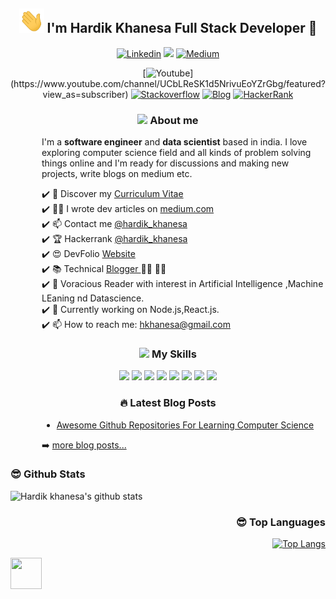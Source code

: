 <h2 align='center'><img src="https://github.com/Hardikkhanesa/Hardikkhanesa/blob/master/assets/wave.gif" width="40px"> I'm Hardik Khanesa Full Stack Developer 🐍</h2>

<div align='center'>

[![Linkedin](https://img.shields.io/badge/linkedin-%230077B5.svg?&style=for-the-badge&logo=linkedin&logoColor=white)](https://www.linkedin.com/in/hardik-khanesa/)
<a href="https://twitter.com/hardik_khanesa"><img src="https://img.shields.io/badge/twitter-%231DA1F2.svg?&style=for-the-badge&logo=twitter&logoColor=white" /></a> 
[![Medium](https://img.shields.io/badge/medium-%2312100E.svg?&style=for-the-badge&logo=medium&logoColor=white)](https://medium.com/@hardikkhanesa)
<!-- [![HackerNoon](https://img.shields.io/badge/Hacker%20Noon-%23239120.svg?&style=for-the-badge&logo=hackernoon&logoColor=white)](https://hackernoon.com/u/) -->
[![Youtube](https://img.shields.io/badge/youtube-%23FF0000.svg?&style=for-the-badge&logo=youtube&logoColor=white")](https://www.youtube.com/channel/UCbLReSK1d5NrivuEoYZrGbg/featured?view_as=subscriber)
[![Stackoverflow](https://img.shields.io/badge/Stack%20Overflow-%23FF5722.svg?&style=for-the-badge&logo=stackoverflow&logoColor=white)](https://stackoverflow.com/users/7575246/hardik-khanesa)
[![Blog](https://img.shields.io/badge/Blog-Personal%20blog-blue)](http://hardikkhanesa.me/blog)
[![HackerRank](https://img.shields.io/badge/HackerRank-%23239120.svg?&style=for-the-badge&logo=hackerrank&logoColor=white)](https://www.hackerrank.com/hardik_khanesa?hr_r=1)

</div>


<h3 align='center'><img src="https://media.giphy.com/media/VgCDAzcKvsR6OM0uWg/giphy.gif" width="50" draggable="false" >  About me 
</h3>

<div style='padding-left: 50px'>


I'm a __software engineer__ and __data scientist__ based in india. I love exploring computer science field and all kinds of problem solving things online and I'm ready for discussions and making new projects, write blogs on medium etc.

<!--* 💼 Currently working at [Seald](https://www.seald.io) <br/>-->
✔️ 🔖 Discover my [Curriculum Vitae](https://www.slideshare.net/Hardikkhanesa/hardik-khanesa-resume20052020/Hardikkhanesa/hardik-khanesa-resume20052020)<br/>
✔️  ✍🏻 I wrote dev articles on [medium.com](https://medium.com/@hardikkhanesa)<br/>
✔️ 📫 Contact me [@hardik_khanesa](https://twitter.com/hardik_khanesa)<br/>
✔️ 🏆 Hackerrank [@hardik_khanesa](https://www.hackerrank.com/hardik_khanesa)<br/>
✔️  😍 DevFolio [Website](https://hardikkhanesa.github.io/#/)<br/>
✔️ 📚 Technical <a href="http://hardikkhanesa.me/blog"> Blogger </a> 👨‍💻 👨‍🎓   <br/>
✔️ 🤖 Voracious Reader with interest in Artificial Intelligence ,Machine LEaning nd Datascience.   <br/>
✔️ 🔭 Currently working on Node.js,React.js.<br/>
✔️ 📫 How to reach me:  hkhanesa@gmail.com   <br/>

</div>


<div align='center'>

<!-- My Skills -->
<h3> <img src="https://media.giphy.com/media/WUlplcMpOCEmTGBtBW/giphy.gif" width="50"> My Skills </h3>     

<img src="https://img.shields.io/badge/python-%233776AB.svg?&style=flat-square&logo=python&logoColor=white" width=80px/>
<img src="https://img.shields.io/badge/javascript%20-%23323330.svg?&style=for-the-badge&logo=javascript&logoColor=%23F7DF1E" width= 110px/>
<img src="https://img.shields.io/badge/bootstrap%20-%23563D7C.svg?&style=for-the-badge&logo=bootstrap&logoColor=white" width=100px/>
<img src="https://img.shields.io/badge/postgresql-%2300f.svg?&style=for-the-badge&logo=postgresql&logoColor=white" width=110px/>
<img src="https://img.shields.io/badge/html5%20-%23E34F26.svg?&style=for-the-badge&logo=html5&logoColor=white" width=80px/>
<img src="https://img.shields.io/badge/css3%20-%231572B6.svg?&style=for-the-badge&logo=css3&logoColor=white" width=70px/>
<img src="https://img.shields.io/badge/node.js%20-%2343853D.svg?&style=for-the-badge&logo=node.js&logoColor=white" width=90px>
<img src="https://img.shields.io/badge/React.js%20-%231572B6.svg?&style=for-the-badge&logo=react.js&logoColor=red" width=80px>

</div> 


<div align='center'>

### 🔥 Latest Blog Posts

</div>

<div style="padding-left: 50px">

<!-- BLOG-POST-LIST:START -->
- [Awesome Github Repositories For Learning Computer Science](https://dev.to/hardik_khanesa/awesome-github-repositories-for-learning-computer-science-jl3)
<!-- BLOG-POST-LIST:END -->

➡️ [more blog posts...](http://hardikkhanesa.me/blog/)

</div>
<div>
<div align='left'>

### 😎 Github Stats 


![Hardik khanesa's github stats](https://github-readme-stats.vercel.app/api?username=Hardikkhanesa&count_private=true&show_icons=true&theme=graywhite&line_height=27)

</div>

<div align='right'>

### 😎 Top Languages 


[![Top Langs](https://github-readme-stats.vercel.app/api/top-langs/?username=Hardikkhanesa&langs_count=8)](https://github.com/Hardikkhanesa/github-readme-stats)

</div>

</div>
<div>
<a href="https://sourcerer.io/hardikkhanesa"><img src="https://avatars0.githubusercontent.com/u/26074662?v=4" height="50px" width="50px" alt=""/></a>
</div>
<div>
<br/>
<a href="https://sourcerer.io/hardikkhanesa"><img src="https://img.shields.io/badge/JavaScript-63%20commits-orange.svg" alt=""></a>
<a href="https://sourcerer.io/hardikkhanesa"><img src="https://img.shields.io/badge/Python-48%20commits-orange.svg" alt=""></a>
<a href="https://sourcerer.io/hardikkhanesa"><img src="https://img.shields.io/badge/Java-12%20commits-orange.svg" alt=""></a>
<a href="https://sourcerer.io/hardikkhanesa"><img src="https://img.shields.io/badge/CSS-70%20commits-orange.svg" alt=""></a>
<a href="https://sourcerer.io/hardikkhanesa"><img src="https://img.shields.io/badge/HTML-122%20commits-orange.svg" alt=""></a>
</div>

<!--![Visitors](https://visitor-badge.glitch.me/badge?page_id=Hardikkhanesa.Hardikkhanesa)-->
<!-- I have used https://hits.dwyl.com/ for hits-->
<!-- [![HitCount](http://hits.dwyl.com/Hardikkhanesa/Hardikkhanesa.svg)](http://hits.dwyl.com/Hardikkhanesa/Hardikkhanesa) -->
<!-- Visit Count

![Visitor Count](https://profile-counter.glitch.me/Hardikkhanesa/count.svg) -->
